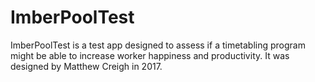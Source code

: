 # ImberPoolTest
ImberPoolTest is a test app designed to assess if a timetabling program might be able to increase worker happiness and productivity.
It was designed by Matthew Creigh in 2017.
